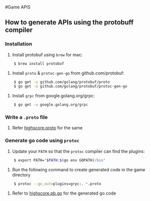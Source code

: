 #Game APIS

## How to generate APIs using the protobuff compiler

### Installation

1. Install protobuf using `brew` for mac:
```bash
    $ brew install protobuf
```
1. Install `proto` & `protoc-gen-go` from github.com/protobuf:
```bash
    $ go get -u github.com/golang/protobuf/proto
    $ go get -u github.com/golang/protobuf/protoc-gen-go
```
1. Install `grpc` from google.golang.org/grpc:
```bash
    $ go get -u google.golang.org/grpc
```

### Write a `.proto` file

1. Refer [highscore.proto](v1/highscore.proto) for the same

### Generate go code using `protoc`
1. Update your `PATH` so that the `protoc` compiler can find the plugins:
```bash
    $ export PATH="$PATH:$(go env GOPATH)/bin"
```
1. Run the following command to create generated code in the game directory
```bash
    $ protoc --go_out=plugins=grpc:. *.proto
```
1. Refer to [highscore.pb.go](v1/game/highscore.pb.go) for the generated go code
